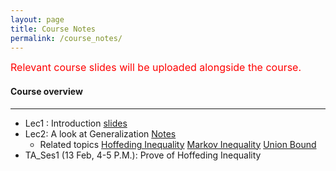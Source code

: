 ```yaml
---
layout: page
title: Course Notes
permalink: /course_notes/
---
```

<font size="3" color="red">Relevant course slides will be uploaded alongside the course.</font>

#### Course overview 
___
- Lec1 : Introduction [slides](https://goo.gl/afZAyn) 
- Lec2: A look at Generalization [Notes](https://goo.gl/Yg26UV)
   - Related topics [Hoffeding Inequality](https://en.wikipedia.org/wiki/Hoeffding%27s_inequality) 
     [Markov Inequality](https://en.wikipedia.org/wiki/Markov%27s_inequality) 
	 [Union Bound](https://en.wikipedia.org/wiki/Boole%27s_inequality)
- TA_Ses1 (13 Feb, 4-5 P.M.): Prove of Hoffeding Inequality


